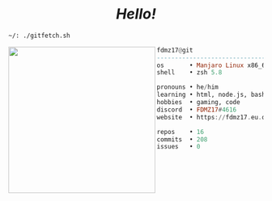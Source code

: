  <h1 align="center">
  <i>Hello!</i>
</h1>


```sh
~/: ./gitfetch.sh
```

<img align="left" src="https://avatars.githubusercontent.com/u/85776604?v=4" width="290" />

```haskell
fdmz17@git
------------------------------
os       • Manjaro Linux x86_64
shell    • zsh 5.8

pronouns • he/him
learning • html, node.js, bash
hobbies  • gaming, code
discord  • FDMZ17#4616
website  • https://fdmz17.eu.org

repos    • 16
commits  • 208
issues   • 0
```
